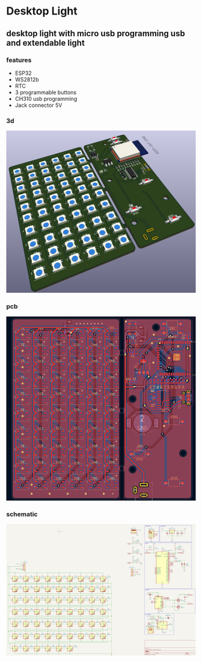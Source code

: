 # Desktop Light

## desktop light with micro usb programming usb and extendable light

### features
* ESP32
* WS2812b
* RTC
* 3 programmable buttons
* CH310 usb programming
* Jack connector 5V

### 3d
![3d](./3d.png)

### pcb
![pcb](./pcb.png)

### schematic
![schematic](./schematic.png)